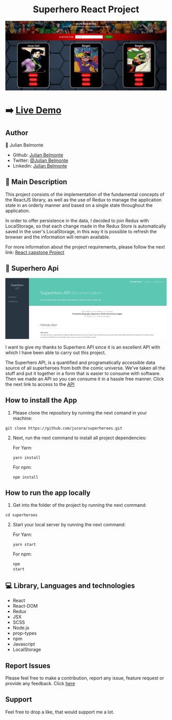 <h1 align="center">Superhero React Project</h1>

<p align="center">
  <img src ='src/img/preview.jpg' alt='Image of Superhero React Project'>
</p>

# :arrow_right: [Live Demo](https://superheroes-react-project.herokuapp.com/#/)

## Author

:man: Julian Belmonte

- Github: [Julian Belmonte](https://github.com/jucora)
- Twitter: [@Julian Belmonte](https://www.twitter.com/JulianBelmonte)
- Linkedin: [Julian Belmonte](https://www.linkedin.com/in/julianbel)

## :pencil: Main Description

This project consists of the implementation of the fundamental concepts of the ReactJS library, as well as the use of Redux to manage the application state in an orderly manner and based on a single state throughout the application.

In order to offer persistence in the data, I decided to join Redux with LocalStorage, so that each change made in the Redux Store is automatically saved in the user's LocalStorage, in this way it is possible to refresh the browser and the information will remain available.

For more information about the project requirements, please follow the next link: [React capstone Project](https://www.notion.so/Catalogue-of-Dog-Clothes-8bf1512b8ab34fa28848beb8ab698a32)

## :lock_with_ink_pen: Superhero Api

<p align="center">
  <img src ='src/img/api.jpg' alt='Image of the Api'>
</p>

I want to give my thanks to Superhero API since it is an excellent API with which I have been able to carry out this project.

The Superhero API, is a quantified and programatically accessible data source of all superheroes from both the comic universe. We've taken all the stuff and put it together in a form that is easier to consume with software. Then we made an API so you can consume it in a hassle free manner. Click the next link to access to the [API](https://www.superheroapi.com/)

## How to install the App

1. Please clone the repository by running the next comand in your machine:

<pre><code>git clone https://github.com/jucora/superheroes.git</code></pre>

2. Next, run the next command to install all project dependencies:

   For Yarn: <pre><code>yarn install</code></pre>
   For npm: <pre><code>npm install</code></pre>

## How to run the app locally

1. Get into the folder of the project by running the next command:

<pre><code>cd superheroes</code></pre>

2. Start your local server by running the next command:

   For Yarn: <pre><code>yarn start</code></pre>
   For npm: <pre><code>npm start</code></pre>

## :computer: Library, Languages and technologies

- React
- React-DOM
- Redux
- JSX
- SCSS
- Node.js
- prop-types
- npm
- Javascript
- LocalStorage

## Report Issues

Please feel free to make a contribution, report any issue, feature request or provide any feedback. Click [here](https://github.com/jucora/superheroes/issues)

## Support

Feel free to drop a like, that would support me a lot.
